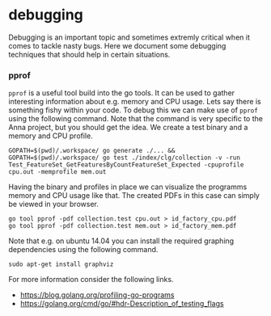 # debugging
Debugging is an important topic and sometimes extremly critical when it comes
to tackle nasty bugs. Here we document some debugging techniques that should
help in certain situations.

### pprof
`pprof` is a useful tool build into the go tools. It can be used to gather
interesting information about e.g. memory and CPU usage. Lets say there is
something fishy within your code. To debug this we can make use of `pprof`
using the following command. Note that the command is very specific to the Anna
project, but you should get the idea. We create a test binary and a memory and
CPU profile.
```
GOPATH=$(pwd)/.workspace/ go generate ./... && GOPATH=$(pwd)/.workspace/ go test ./index/clg/collection -v -run Test_FeatureSet_GetFeaturesByCountFeatureSet_Expected -cpuprofile cpu.out -memprofile mem.out
```

Having the binary and profiles in place we can visualize the programms memory
and CPU usage like that. The created PDFs in this case can simply be viewed in
your browser.
```
go tool pprof -pdf collection.test cpu.out > id_factory_cpu.pdf
go tool pprof -pdf collection.test mem.out > id_factory_mem.pdf
```

Note that e.g. on ubuntu 14.04 you can install the required graphing
dependencies using the following command.
```
sudo apt-get install graphviz
```

For more information consider the following links.
- https://blog.golang.org/profiling-go-programs
- https://golang.org/cmd/go/#hdr-Description_of_testing_flags
